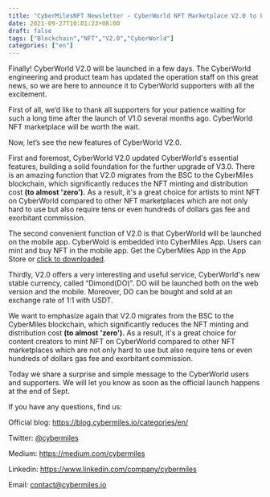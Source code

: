 ```yaml
---
title: "CyberMilesNFT Newsletter - CyberWorld NFT Marketplace V2.0 to be Launched"
date: 2021-09-27T10:01:23+08:00
draft: false
tags: ["Blockchain","NFT","V2.0","CyberWorld"]
categories: ["en"]
---
```


Finally! CyberWorld V2.0 will be launched in a few days. The CyberWorld engineering and product team has updated the operation staff on this great news, so we are here to announce it to CyberWorld supporters with all the excitement.

First of all, we’d like to thank all supporters for your patience waiting for such a long time after the launch of V1.0 several months ago. CyberWorld NFT marketplace will be worth the wait.

Now, let’s see the new features of CyberWorld V2.0. 

First and foremost, CyberWorld V2.0 updated CyberWorld's essential features, building a solid foundation for the further upgrade of V3.0. There is an amazing function that V2.0 migrates from the BSC to the CyberMiles blockchain, which significantly reduces the NFT minting and distribution cost **(to almost 'zero').** As a result, it's a great choice for artists to mint NFT on CyberWorld compared to other NFT marketplaces which are not only hard to use but also require tens or even hundreds of dollars gas fee and exorbitant commission. 

The second convenient function of V2.0 is that CyberWorld will be launched on the mobile app. CyberWold is embedded into CyberMiles App. Users can mint and buy NFT in the mobile app. Get the CyberMiles App in the App Store or [click to downloaded](https://app.cybermiles.io/).

Thirdly, V2.0 offers a very interesting and useful service, CyberWorld's new stable currency, called “Dimond(DO)”. DO will be launched both on the web version and the mobile. Moreover, DO can be bought and sold at an exchange rate of 1:1 with USDT. 

We want to emphasize again that V2.0 migrates from the BSC to the CyberMiles blockchain, which significantly reduces the NFT minting and distribution cost **(to almost 'zero').** As a result, it's a great choice for content creators to mint NFT on CyberWorld compared to other NFT marketplaces which are not only hard to use but also require tens or even hundreds of dollars gas fee and exorbitant commission. 

Today we share a surprise and simple message to the CyberWorld users and supporters. We will let you know as soon as the official launch happens at the end of Sept. 

If you have any questions, find us:

Official blog: https://blog.cybermiles.io/categories/en/

Twitter: [@cybermiles](https://twitter.com/cybermiles)

Medium: https://medium.com/cybermiles

Linkedin: https://www.linkedin.com/company/cybermiles

Email: [contact@cybermiles.io](mailto:contact@cybermiles.io)
